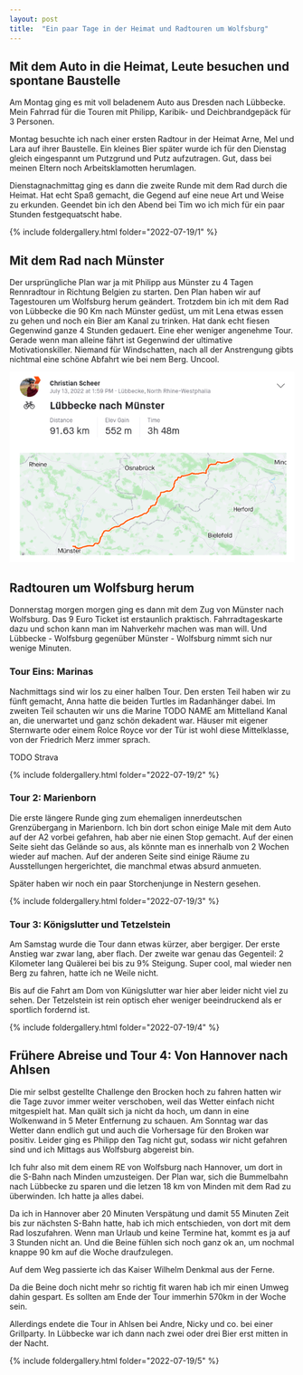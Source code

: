 ```yaml
---
layout: post
title:  "Ein paar Tage in der Heimat und Radtouren um Wolfsburg"
---
```


## Mit dem Auto in die Heimat, Leute besuchen und spontane Baustelle
Am Montag ging es mit voll beladenem Auto aus Dresden nach Lübbecke.
Mein Fahrrad für die Touren mit Philipp, Karibik- und Deichbrandgepäck für 3 Personen.

Montag besuchte ich nach einer ersten Radtour in der Heimat Arne, Mel und Lara auf ihrer Baustelle.
Ein kleines Bier später wurde ich für den Dienstag gleich eingespannt um Putzgrund und Putz aufzutragen.
Gut, dass bei meinen Eltern noch Arbeitsklamotten herumlagen.

Dienstagnachmittag ging es dann die zweite Runde mit dem Rad durch die Heimat. Hat echt Spaß gemacht, die Gegend auf eine neue Art und Weise zu erkunden.
Geendet bin ich den Abend bei Tim wo ich mich für ein paar Stunden festgequatscht habe.

{% include foldergallery.html folder="2022-07-19/1" %}

## Mit dem Rad nach Münster
Der ursprüngliche Plan war ja mit Philipp aus Münster zu 4 Tagen Rennradtour in Richtung Belgien zu starten.
Den Plan haben wir auf Tagestouren um Wolfsburg herum geändert.
Trotzdem bin ich mit dem Rad von Lübbecke die 90 Km nach Münster gedüst, um mit Lena etwas essen zu gehen und noch ein Bier am Kanal zu trinken.
Hat dank echt fiesen Gegenwind ganze 4 Stunden gedauert.
Eine eher weniger angenehme Tour.
Gerade wenn man alleine fährt ist Gegenwind der ultimative Motivationskiller.
Niemand für Windschatten, nach all der Anstrengung gibts nichtmal eine schöne Abfahrt wie bei nem Berg.
Uncool.

![](/assets/LK_Muenster-strava.png)

## Radtouren um Wolfsburg herum
Donnerstag morgen morgen ging es dann mit dem Zug von Münster nach Wolfsburg.
Das 9 Euro Ticket ist erstaunlich praktisch. Fahrradtageskarte dazu und schon kann man im Nahverkehr machen was man will.
Und Lübbecke - Wolfsburg gegenüber Münster - Wolfsburg nimmt sich nur wenige Minuten.

### Tour Eins: Marinas
Nachmittags sind wir los zu einer halben Tour. Den ersten Teil haben wir  zu fünft gemacht, Anna hatte die beiden Turtles im Radanhänger dabei.
Im zweiten Teil schauten wir uns die Marine TODO NAME am Mittelland Kanal an, die unerwartet und ganz schön dekadent war.
Häuser mit eigener Sternwarte oder einem Rolce Royce vor der Tür ist wohl diese Mittelklasse, von der Friedrich Merz immer sprach.

TODO Strava

{% include foldergallery.html folder="2022-07-19/2" %}


### Tour 2: Marienborn
Die erste längere Runde ging zum ehemaligen innerdeutschen Grenzübergang in Marienborn.
Ich bin dort schon einige Male mit dem Auto auf der A2 vorbei gefahren, hab aber nie einen Stop gemacht.
Auf der einen Seite sieht das Gelände so aus, als könnte man es innerhalb von 2 Wochen wieder auf machen.
Auf der anderen Seite sind einige Räume zu Ausstellungen hergerichtet, die manchmal etwas absurd anmueten.

Später haben wir noch ein paar Storchenjunge in Nestern gesehen.

{% include foldergallery.html folder="2022-07-19/3" %}

### Tour 3: Königslutter und Tetzelstein
Am Samstag wurde die Tour dann etwas kürzer, aber bergiger. Der erste Anstieg war zwar lang, aber flach.
Der zweite war genau das Gegenteil: 2 Kilometer lang Quälerei bei bis zu 9% Steigung.
Super cool, mal wieder nen Berg zu fahren, hatte ich ne Weile nicht. 

Bis auf die Fahrt am Dom von Künigslutter war hier aber leider nicht viel zu sehen. 
Der Tetzelstein ist rein optisch eher weniger beeindruckend als er sportlich fordernd ist. 

{% include foldergallery.html folder="2022-07-19/4" %}
 
## Frühere Abreise und Tour 4: Von Hannover nach Ahlsen
Die mir selbst gestellte Challenge den Brocken hoch zu fahren hatten wir die Tage zuvor immer weiter verschoben, weil das Wetter einfach nicht mitgespielt hat.
Man quält sich ja nicht da hoch, um dann in eine Wolkenwand in 5 Meter Entfernung zu schauen.
Am Sonntag war das Wetter dann endlich gut und auch die Vorhersage für den Broken war positiv.
Leider ging es Philipp den Tag nicht gut, sodass wir nicht gefahren sind und ich Mittags aus Wolfsburg abgereist bin.

Ich fuhr also mit dem einem RE von Wolfsburg nach Hannover, um dort in die S-Bahn nach Minden umzusteigen.
Der Plan war, sich die Bummelbahn nach Lübbecke zu sparen und die letzen 18 km von Minden mit dem Rad zu überwinden.
Ich hatte ja alles dabei.

Da ich in Hannover aber 20 Minuten Verspätung und damit 55 Minuten Zeit bis zur nächsten S-Bahn hatte, hab ich mich entschieden, von dort mit dem Rad loszufahren.
Wenn man Urlaub und keine Termine hat, kommt es ja auf 3 Stunden nicht an.
Und die Beine fühlen sich noch ganz ok an, um nochmal knappe 90 km auf die Woche draufzulegen.

Auf dem Weg passierte ich das Kaiser Wilhelm Denkmal aus der Ferne.

Da die Beine doch nicht mehr so richtig fit waren hab ich mir einen Umweg dahin gespart. Es sollten am Ende der Tour immerhin 570km in der Woche sein.

Allerdings endete die Tour in Ahlsen bei Andre, Nicky und co. bei einer Grillparty.
In Lübbecke war ich dann nach zwei oder drei Bier erst mitten in der Nacht. 

{% include foldergallery.html folder="2022-07-19/5" %}
